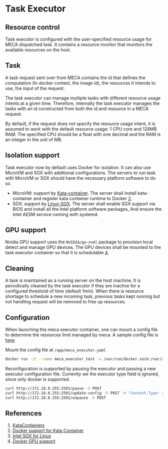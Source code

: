 # Task Executor

## Resource control

Task executor is configured with the user-specified resource usage for MECA dispatched task. It contains a resource monitor that monitors the available resources on the host.

## Task

A task request sent over from MECA contains the id that defines the computation (In docker context, the image id), the resources it intends to use, the input of the request.

The task executor can manage multiple tasks with different resource usage intents at a given time. Therefore, internally the task executor manages the tasks with an id constructed from both the id and resource in a MECA request.

By default, if the request does not specify the resource usage intent, it is assumed to work with the default resource usage: 1 CPU core and 128MB RAM. The specified CPU should be a float with one decimal and the RAM is an integer in the unit of MB.

## Isolation support

Task executor now by default uses Docker for isolation. It can also use MicroVM and SGX with additional configurations. The servers to run task with MicroVM or SGX should have the necessary platform software to do so.

* MicroVM: support by [Kata-container][1]. The server shall install kata-container and register kata container runtime to Docker [2][2].
* SGX: support by [Linux-SGX][3]. The server shall enable SGX support via BIOS and install all the Intel platform software packages, And ensure the Intel AESM service running with systemd.

## GPU support

Nvidia GPU support uses the `NVIDIA/go-nvml` package to provision local detect and manage GPU devices. The GPU devices shall be mounted to the task executor container so that it is schedulable [4][4].

## Cleaning

A task is maintained as a running server on the host machine. It is periodically cleaned by the task executor if they are inactive for a configured threshold of time (default 1min). When there is resource shortage to schedule a new incoming task, previous tasks kept running but not handling request will be removed to free up resources.

## Configuration

When launching the meca executor container, one can mount a config file to determine the resources limit managed by meca. A sample config file is [here](https://github.com/sbip-sg/mecanywhere_desktop/tree/main/task_executor/conf/meca_docker.yaml).

Mount the config file at `/app/meca_executor.yaml`

```sh
docker run -it --name meca_executor_test -v /var/run/docker.sock:/var/run/docker.sock -v <your-config-file>:/app/meca_executor.yaml --net=meca --ip=172.18.0.255 mecanywhere-executor:latest
```

Reconfiguration is supported by pausing the executor and passing a new executor configuration file. Currently we the executor type field is ignored, since only docker is supported.

```sh
curl http://172.18.0.255:2591/pause -X POST
curl http://172.18.0.255:2591/update-config -X POST -H "Content-Type: application/json" -d '{"timeout": 2, "cpu":2, "mem":4096, "microVM_runtime":"kata"}'
curl http://172.18.0.255:2591/unpause -X POST
```

## References

1. [KataContainers][1]
2. [Docker support for Kata Container][2]
3. [Intel SGX for Linux][3]
4. [Docker GPU support][4]

[1]: https://katacontainers.io/
[2]: https://docs.docker.com/engine/alternative-runtimes/
[3]: https://github.com/intel/linux-sgx
[4]: https://docs.docker.com/config/containers/resource_constraints/#gpu

